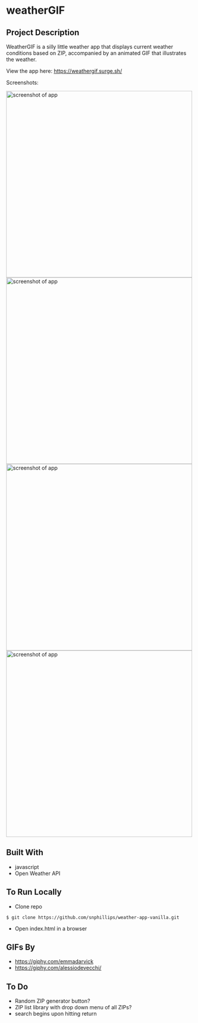 # weatherGIF

## Project Description

WeatherGIF is a silly little weather app that displays current weather conditions based on ZIP, accompanied by an animated GIF that illustrates the weather.

View the app here: https://weathergif.surge.sh/

Screenshots:

<img src="https://i.imgur.com/sZIOolK.png" width="500" alt="screenshot of app">
<img src="https://i.imgur.com/sQ76XfT.jpg" width="500" alt="screenshot of app">
<img src="https://i.imgur.com/iPDNNPO.jpg" width="500" alt="screenshot of app">
<img src="https://i.imgur.com/7xJLvzx.png" width="500" alt="screenshot of app">

## Built With
- javascript
- Open Weather API

## To Run Locally
- Clone repo

`$ git clone https://github.com/snphillips/weather-app-vanilla.git`
- Open index.html in a browser

## GIFs By
- https://giphy.com/emmadarvick
- https://giphy.com/alessiodevecchi/


## To Do
- Random ZIP generator button?
- ZIP list library with drop down menu of all ZIPs?
- search begins upon hitting return
